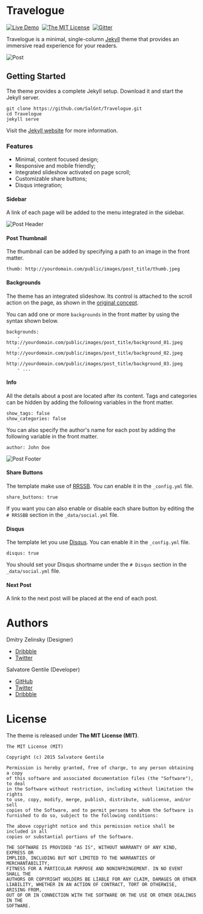 Travelogue
==========
[![Live Demo](http://img.shields.io/badge/Travelogue-DEMO-7D8866.svg?style=flat)](https://salgnt.github.io/Travelogue)&nbsp;
[![The MIT License](http://img.shields.io/badge/License-MIT-green.svg?style=flat)](#license)&nbsp;
[![Gitter](https://badges.gitter.im/Join%20Chat.svg)](https://gitter.im/SalGnt/Travelogue?utm_source=badge&utm_medium=badge&utm_campaign=pr-badge)

Travelogue is a minimal, single-column [Jekyll](http://jekyllrb.com/) theme that provides an immersive read experience for your readers.

![Post](https://dl.dropboxusercontent.com/u/18322837/GitHub/Travelogue/Post.png)


## Getting Started
The theme provides a complete Jekyll setup. Download it and start the Jekyll server.

    git clone https://github.com/SalGnt/Travelogue.git
    cd Travelogue
    jekyll serve

Visit the [Jekyll website](http://jekyllrb.com/) for more information.


### Features
* Minimal, content focused design;
* Responsive and mobile friendly;
* Integrated slideshow activated on page scroll;
* Customizable share buttons;
* Disqus integration;

#### Sidebar
A link of each page will be added to the menu integrated in the sidebar.

![Post Header](https://dl.dropboxusercontent.com/u/18322837/GitHub/Travelogue/Sidebar.png)

#### Post Thumbnail
The thumbnail can be added by specifying a path to an image in the front matter.

    thumb: http://yourdomain.com/public/images/post_title/thumb.jpeg

#### Backgrounds
The theme has an integrated slideshow. Its control is attached to the scroll action on the page, as shown in the [original concept](http://on.be.net/1zUTXz0).

You can add one or more `backgrounds` in the front matter by using the syntax shown below.

    backgrounds:
        - http://yourdomain.com/public/images/post_title/background_01.jpeg
        - http://yourdomain.com/public/images/post_title/background_02.jpeg
        - http://yourdomain.com/public/images/post_title/background_03.jpeg
        - ...

#### Info
All the details about a post are located after its content. Tags and categories can be hidden by adding the following variables in the front matter.

    show_tags: false
    show_categories: false

You can also specify the author's name for each post by adding the following variable in the front matter.

    author: John Doe

![Post Footer](https://dl.dropboxusercontent.com/u/18322837/GitHub/Travelogue/Footer.png)

#### Share Buttons
The template make use of [RRSSB](https://github.com/kni-labs/rrssb). You can enable it in the `_config.yml` file.

    share_buttons: true

If you want you can also enable or disable each share button by editing the `# RRSSBB` section in the `_data/social.yml` file.

#### Disqus
The template let you use [Disqus](https://disqus.com). You can enable it in the `_config.yml` file.

    disqus: true

You should set your Disqus shortname under the `# Disqus` section in the `_data/social.yml` file.

#### Next Post
A link to the next post will be placed at the end of each post.


# Authors
Dmitry Zelinsky (Designer)

* [Dribbble](https://dribbble.com/dddzzzru)
* [Twitter](https://twitter.com/dddzzzru)

Salvatore Gentile (Developer)

* [GitHub](https://github.com/SalGnt)
* [Twitter](https://twitter.com/_sgentile)
* [Dribbble](https://dribbble.com/SalGnt)


# License
The theme is released under **The MIT License (MIT)**.

    The MIT License (MIT)

    Copyright (c) 2015 Salvatore Gentile

    Permission is hereby granted, free of charge, to any person obtaining a copy
    of this software and associated documentation files (the "Software"), to deal
    in the Software without restriction, including without limitation the rights
    to use, copy, modify, merge, publish, distribute, sublicense, and/or sell
    copies of the Software, and to permit persons to whom the Software is
    furnished to do so, subject to the following conditions:

    The above copyright notice and this permission notice shall be included in all
    copies or substantial portions of the Software.

    THE SOFTWARE IS PROVIDED "AS IS", WITHOUT WARRANTY OF ANY KIND, EXPRESS OR
    IMPLIED, INCLUDING BUT NOT LIMITED TO THE WARRANTIES OF MERCHANTABILITY,
    FITNESS FOR A PARTICULAR PURPOSE AND NONINFRINGEMENT. IN NO EVENT SHALL THE
    AUTHORS OR COPYRIGHT HOLDERS BE LIABLE FOR ANY CLAIM, DAMAGES OR OTHER
    LIABILITY, WHETHER IN AN ACTION OF CONTRACT, TORT OR OTHERWISE, ARISING FROM,
    OUT OF OR IN CONNECTION WITH THE SOFTWARE OR THE USE OR OTHER DEALINGS IN THE
    SOFTWARE.
